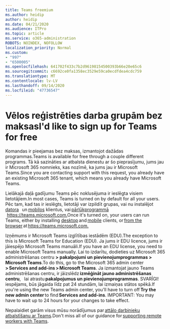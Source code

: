 ```yaml
---
title: Teams freemium
ms.author: heidip
author: heidip
ms.date: 04/21/2020
ms.audience: ITPro
ms.topic: article
ms.service: o365-administration
ROBOTS: NOINDEX, NOFOLLOW
localization_priority: Normal
ms.custom:
- "997"
- "6500005"
ms.openlocfilehash: 641702f433c7b2d96198154500393b66e20e65c6
ms.sourcegitcommit: c6692ce0fa1358ec3529e59ca0ecdfdea4cdc759
ms.translationtype: MT
ms.contentlocale: lv-LV
ms.lasthandoff: 09/14/2020
ms.locfileid: "47736547"
---
```

# <a name="id-like-to-sign-up-for-teams-for-free"></a><span data-ttu-id="4f3eb-102">Vēlos reģistrēties darba grupām bez maksas</span><span class="sxs-lookup"><span data-stu-id="4f3eb-102">I'd like to sign up for Teams for free</span></span>

<span data-ttu-id="4f3eb-103">Komandas ir pieejamas bez maksas, izmantojot dažādas programmas.</span><span class="sxs-lookup"><span data-stu-id="4f3eb-103">Teams is available for free through a couple different programs.</span></span> <span data-ttu-id="4f3eb-104">Tā kā sazināties ar atbalsta dienestu ar šo pieprasījumu, jums jau ir Microsoft 365 nomnieks, kas nozīmē, ka jums jau ir Microsoft Teams.</span><span class="sxs-lookup"><span data-stu-id="4f3eb-104">Since you are contacting support with this request, you already have an existing Microsoft 365 tenant, which means you already have Microsoft Teams.</span></span>

<span data-ttu-id="4f3eb-105">Lielākajā daļā gadījumu Teams pēc noklusējuma ir ieslēgta visiem lietotājiem.</span><span class="sxs-lookup"><span data-stu-id="4f3eb-105">In most cases, Teams is turned on by default for all your users.</span></span> <span data-ttu-id="4f3eb-106">Pēc tam, kad tas ir ieslēgts, lietotāji var izpildīt grupas, vai nu instalējot [datora](https://docs.microsoft.com/MicrosoftTeams/get-clients#desktop-client)   un [mobilos](https://docs.microsoft.com/MicrosoftTeams/get-clients#mobile-clients) klientus, vai [pārlūkprogrammā](https://docs.microsoft.com/MicrosoftTeams/get-clients#web-client)   <https://teams.microsoft.com.></span><span class="sxs-lookup"><span data-stu-id="4f3eb-106">Once it's turned on, your users can run Teams, either by installing [desktop](https://docs.microsoft.com/MicrosoftTeams/get-clients#desktop-client) and [mobile](https://docs.microsoft.com/MicrosoftTeams/get-clients#mobile-clients) clients, or [from the browser](https://docs.microsoft.com/MicrosoftTeams/get-clients#web-client) at <https://teams.microsoft.com.></span></span>

<span data-ttu-id="4f3eb-107">Izņēmums ir Microsoft Teams izglītības iestādēm (EDU).</span><span class="sxs-lookup"><span data-stu-id="4f3eb-107">The exception to this is Microsoft Teams for Education (EDU).</span></span> <span data-ttu-id="4f3eb-108">Ja jums ir EDU licence, jums ir jāiespējo Microsoft Teams manuāli.</span><span class="sxs-lookup"><span data-stu-id="4f3eb-108">If you have an EDU license, you need to enable Microsoft Teams manually.</span></span> <span data-ttu-id="4f3eb-109">Lai to izdarītu, dodieties uz Microsoft 365 administrēšanas centru **> pakalpojumi un pievienojumprogrammas > Microsoft Teams**.</span><span class="sxs-lookup"><span data-stu-id="4f3eb-109">To do this, go to the Microsoft 365 admin center **> Services and add-ins > Microsoft Teams**.</span></span> <span data-ttu-id="4f3eb-110">Ja izmantojat jauno Teams administrēšanas centru, ir jāizslēdz **izmēģināt jauno administrēšanas centru**,   lai atrastu **pakalpojumus un pievienojumprogrammas**. SVARĪGI! iespējams, būs jāgaida līdz pat 24 stundām, lai izmaiņas stātos spēkā.</span><span class="sxs-lookup"><span data-stu-id="4f3eb-110">If you're using the new Teams admin center, you'll have to turn off **Try the new admin center** to find **Services and add-ins**. IMPORTANT: You may have to wait up to 24 hours for your changes to take effect.</span></span>

<span data-ttu-id="4f3eb-111">Nepalaidiet garām visus mūsu norādījumus par [attālo darbinieku atbalstīšanu ar Teams](https://docs.microsoft.com/MicrosoftTeams/support-remote-work-with-teams).</span><span class="sxs-lookup"><span data-stu-id="4f3eb-111">Don't miss all of our guidance for [supporting remote workers with Teams](https://docs.microsoft.com/MicrosoftTeams/support-remote-work-with-teams).</span></span>
